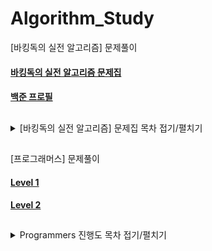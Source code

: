 # Algorithm_Study
[바킹독의 실전 알고리즘] 문제풀이

#### [바킹독의 실전 알고리즘 문제집](https://github.com/encrypted-def/basic-algo-lecture/blob/master/workbook.md)

#### [백준 프로필](https://www.acmicpc.net/user/gamedevc)
## 
<details>
<summary>[바킹독의 실전 알고리즘] 문제집 목차 접기/펼치기</summary>
  
## 목차
```
0x01강 - 기초 코드 작성 요령 I -- 완료
0x02강 - 기초 코드 작성 요령 II -- 완료
0x03강 - 배열 -- 완료
0x04강 - 연결 리스트 -- 완료
0x05강 - 스택 -- ~오큰수까지 완료
0x06강 - 큐 -- 완료
0x07강 - 덱 -- ~AC까지 완료
0x08강 - 스택의 활용(수식의 괄호 쌍) -- 완료
0x09강 - BFS ~숨바꼭질 3(텀 프로젝트 제외)까지 완료
0x0A강 - DFS
0x0B강 - 재귀 ~쿼드트리까지 완료
0x0C강 - 백트래킹 ~N-Queen까지(솔직히 하나도 모르겠음)
0x0D강 - 시뮬레이션
0x0E강 - 정렬 I ~수 정렬하기 5까지 완료
0x0F강 - 정렬 II -- 완료 (국영수 제외)
0x10강 - 다이나믹 프로그래밍 ~파도반 수열까지 완료
0x11강 - 그리디 ~선 긋기까지 완료 (강의실 배정제외)
0x12강 - 수학 ~캠핑까지 완료
0x13강 - 이분탐색 ~멀티버스 II까지 완료
0x14강 - 투 포인터 ~수들의 합 2까지 완료 (소수의 연속합제외)
0x15강 - 해시 ~싸이버개강총회까지 완료
0x16강 - 이진 검색 트리 ~문제 추천 시스템 Version 1까지 완료
0x17강 - 우선순위 큐 ~파일 합치기 3까지 완료
0x18강 - 그래프 ~숨바꼭질까지 완료 (경로 찾기제외)
0x19강 - 트리 ~트리까지 완료
0x1A강 - 위상정렬 ~작업까지 완료
0x1B강 - 최소 신장 트리 ~학교 탐방하기까지 완료
0x1C강 - 플로이드 알고리즘 ~택배까지 완료 (내일로 여행 제외)
0x1D강 - 다익스트라 알고리즘 ~골목 대장 호석 - 효율성 2까지 완료
0x1E강 - KMP 알고리즘 
0x1F강 - 트라이
부록 1 - 문자열 기초 ~이름 궁합까지 완료
부록 2 - 동적 배열
부록 3 - 비트마스킹
부록 4 - Union Find
부록 5 - 다이나믹 프로그래밍 심화
```
  
</details>

##

[프로그래머스] 문제풀이
  
#### [Level 1](https://school.programmers.co.kr/learn/challenges?order=recent&levels=1&languages=cpp)
#### [Level 2](https://school.programmers.co.kr/learn/challenges?order=recent&levels=2&languages=cpp)

##

<details>
<summary>Programmers 진행도 목차 접기/펼치기</summary>
  
## 목차
```
Level 1 : 7 / 77
```

</details>
